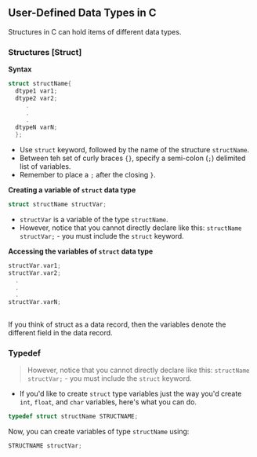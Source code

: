 ## User-Defined Data Types in C
Structures in C can hold items of different data types.

### Structures [Struct]
**Syntax**
```c
struct structName{
  dtype1 var1;
  dtype2 var2;
     .
     .
     .
  dtypeN varN;
  };

```
- Use `struct` keyword, followed by the name of the structure `structName`.
- Between teh set of curly braces `{}`, specify a semi-colon (`;`) delimited list of variables.
- Remember to place a `;` after the closing `}`.

**Creating a variable of `struct` data type**
```c
struct structName structVar;
```
- `structVar` is a variable of the type `structName`.
- However, notice that you cannot directly declare like this: `structName structVar;` - you must include the `struct` keyword.

**Accessing the variables of `struct` data type**
```c
structVar.var1;
structVar.var2;
  .
  .
  .
structVar.varN;
 
```

If you think of struct as a data record, then the variables denote the different field in the data record.

### Typedef

> However, notice that you cannot directly declare like this: `structName structVar;` - you must include the `struct` keyword.

- If you'd like to create `struct` type variables just the way you'd create `int`, `float`, and `char` variables, here's what you can do.

```c
typedef struct structName STRUCTNAME;
```

Now, you can create variables of type `structName` using:
```c
STRUCTNAME structVar;
```
